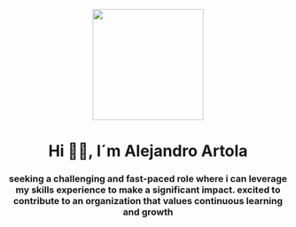 <div id="header" align="center">
    <img src="https://media.giphy.com/media/26tn33aiTi1jkl6H6/giphy.gif" width="200px">
    <h1 align="center">Hi 🖐🏻, I´m Alejandro Artola</h1>
    <h3 align="center">seeking a challenging and fast-paced role where i can leverage my 
        skills experience to make a significant impact. excited to contribute to an 
        organization that values continuous learning and growth</h3>
            <img src="https://img.shields.io/badge/:badgeContent" alt="">
</div>
